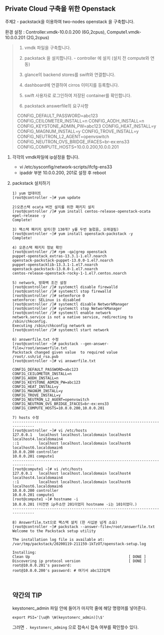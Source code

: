 ## Private Cloud 구축을 위한 Openstack

주제2 - packstack을 이용하여 two-nodes openstack 을 구축합니다.   

환경 설정 : Controller.vmdk-10.0.0.200 (6G,2cpus), Compute1.vmdk-10.0.0.201 (2G,2cpus)

>1. vmdk 파일을 구축합니다.
>
>2. packstack 을 설치합니다. - controller 에 설치 (설치 전 compute와 연동) 
>
>3. glance의 backend stores를 swift와 연결합니다.
>
>4. dashboard에 연결하여 cirros 이미지를 등록합니다.
>
>5. swift 사용자로 로그인하여 저장된 container를 확인합니다.
>
>6.  packstack answerfile의 요구사항
>
>   CONFIG_DEFAULT_PASSWORD=abc123 
>   CONFIG_CEILOMETER_INSTALL=n 
>   CONFIG_AODH_INSTALL=n 
>   CONFIG_KEYSTONE_ADMIN_PW=abc123 
>   CONFIG_HEAT_INSTALL=y 
>   CONFIG_MAGNUM_INSTALL=y 
>   CONFIG_TROVE_INSTALL=y 
>   CONFIG_NEUTRON_L2_AGENT=openvswitch 
>   CONFIG_NEUTRON_OVS_BRIDGE_IFACES=br-ex:ens33 
>   CONFIG_COMPUTE_HOSTS=10.0.0.200,10.0.0.201 
>
>   

1. 각각의 vmdk파일에 ip설정을 합니다.
   + vi /etc/sysconfig/network-scripts/ifcfg-ens33
   + ipaddr 부분 10.0.0.200, 201로 설정 후 reboot

2. packstack 설치하기

   ```
   1) yum 업데이트
   [root@controller ~]# yum update
   
   2)오픈스택 ocata 버전 설치를 위한 패키지 설치
   [root@controller /]# yum install centos-release-openstack-ocata epel-release -y
   Complete!
   
   3) 팩스택 패키지 설치(한 130개? y를 두번 눌렀음, 오래걸림)
   [root@controller ~]# yum install openstack-packstack -y
   Complete!
   
   4) 오픈스택 패키지 정보 확인
   [root@controller /]# rpm -qa|grep openstack
   puppet-openstack_extras-13.3.1-1.el7.noarch
   openstack-packstack-puppet-13.0.0-1.el7.noarch
   puppet-openstacklib-13.3.1-1.el7.noarch
   openstack-packstack-13.0.0-1.el7.noarch
   centos-release-openstack-rocky-1-1.el7.centos.noarch
   
   5) network, 방화벽 조건 설정
   [root@controller /]# systemctl disable firewalld
   [root@controller /]# systemctl stop firewalld
   [root@controller /]# setenforce 0
   setenforce: SELinux is disabled
   [root@controller /]# systemctl disable NetworkManager
   [root@controller /]# systemctl stop NetworkManager
   [root@controller /]# systemctl enable network
   network.service is not a native service, redirecting to /sbin/chkconfig.
   Executing /sbin/chkconfig network on
   [root@controller /]# systemctl start network
   
   6) answerfile.txt 수정
   [root@controller ~]# packstack --gen-answer-file=/root/answerfile.txt
   Packstack changed given value  to required value /root/.ssh/id_rsa.pub
   [root@controller ~]# vi answerfile.txt
   
   CONFIG_DEFAULT_PASSWORD=abc123 
   CONFIG_CEILOMETER_INSTALL=n 
   CONFIG_AODH_INSTALL=n 
   CONFIG_KEYSTONE_ADMIN_PW=abc123 
   CONFIG_HEAT_INSTALL=y 
   CONFIG_MAGNUM_INSTALL=y 
   CONFIG_TROVE_INSTALL=y 
   CONFIG_NEUTRON_L2_AGENT=openvswitch 
   CONFIG_NEUTRON_OVS_BRIDGE_IFACES=br-ex:ens33 
   CONFIG_COMPUTE_HOSTS=10.0.0.200,10.0.0.201 
   
   7) hosts 수정
   -----------------------------------------------------------------------------
   [root@controller ~]# vi /etc/hosts
   127.0.0.1   localhost localhost.localdomain localhost4 localhost4.localdomain4
   ::1         localhost localhost.localdomain localhost6 localhost6.localdomain6
   10.0.0.200 controller
   10.0.0.201 compute1
   -----------------------------------------------------------------------------
   [root@compute1 ~]# vi /etc/hosts
   127.0.0.1   localhost localhost.localdomain localhost4 localhost4.localdomain4
   ::1         localhost localhost.localdomain localhost6 localhost6.localdomain6
   10.0.0.200 controller
   10.0.0.201 compute1
   [root@compute1 ~]# hostname -i
   10.0.0.201 (이전엔 ip주소만 201이었지 hostname -i는 101이었다.)
   -----------------------------------------------------------------------------
   
   8) Answerfile.txt으로 팩스택 설치 (한 사십분 넘게 소요)
   [root@controller ~]# packstack --answer-file=/root/answerfile.txt
   Welcome to the Packstack setup utility
   
   The installation log file is available at: /var/tmp/packstack/20200119-211159-1kTzOT/openstack-setup.log
   
   Installing:
   Clean Up                                             [ DONE ]
   Discovering ip protocol version                      [ DONE ]
   root@10.0.0.201's password: 
   root@10.0.0.200's password: # 여기서 abc123입력
   
   
   
   ```

   ## 약간의 TIP
   
   keystonerc_admin 파일 안에 들어가 마지막 줄에 해당 명령어를 넣어준다.
   
   `export PSI='[\u@h \W(keystonerc_admin)]\$'`
   
   그러면 `. keystonerc_adming` 으로 접속시 접속 여부를 확인할수 있다. 
